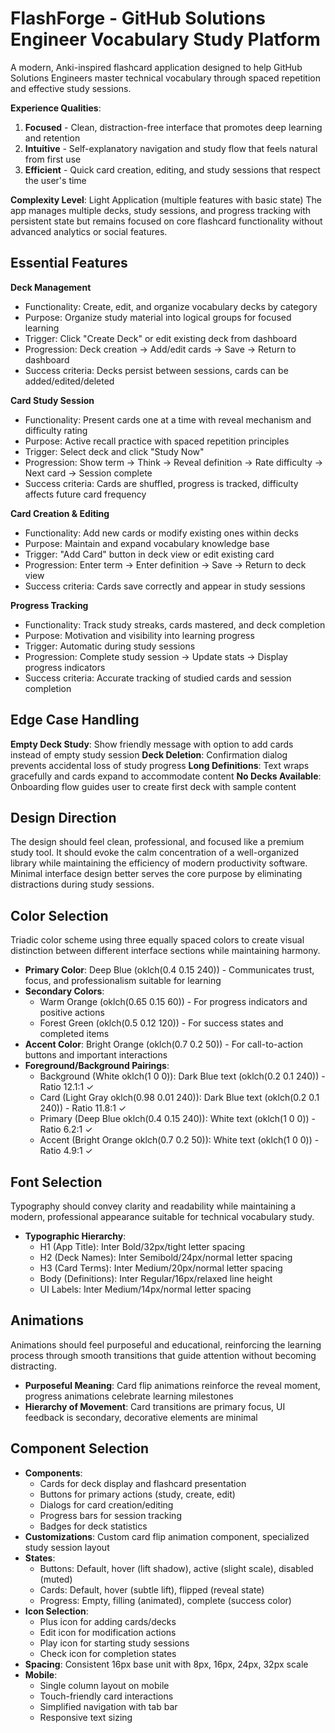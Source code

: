 # FlashForge - GitHub Solutions Engineer Vocabulary Study Platform

A modern, Anki-inspired flashcard application designed to help GitHub Solutions Engineers master technical vocabulary through spaced repetition and effective study sessions.

**Experience Qualities**:
1. **Focused** - Clean, distraction-free interface that promotes deep learning and retention
2. **Intuitive** - Self-explanatory navigation and study flow that feels natural from first use
3. **Efficient** - Quick card creation, editing, and study sessions that respect the user's time

**Complexity Level**: Light Application (multiple features with basic state)
The app manages multiple decks, study sessions, and progress tracking with persistent state but remains focused on core flashcard functionality without advanced analytics or social features.

## Essential Features

**Deck Management**
- Functionality: Create, edit, and organize vocabulary decks by category
- Purpose: Organize study material into logical groups for focused learning
- Trigger: Click "Create Deck" or edit existing deck from dashboard
- Progression: Deck creation → Add/edit cards → Save → Return to dashboard
- Success criteria: Decks persist between sessions, cards can be added/edited/deleted

**Card Study Session**
- Functionality: Present cards one at a time with reveal mechanism and difficulty rating
- Purpose: Active recall practice with spaced repetition principles
- Trigger: Select deck and click "Study Now"
- Progression: Show term → Think → Reveal definition → Rate difficulty → Next card → Session complete
- Success criteria: Cards are shuffled, progress is tracked, difficulty affects future card frequency

**Card Creation & Editing**
- Functionality: Add new cards or modify existing ones within decks
- Purpose: Maintain and expand vocabulary knowledge base
- Trigger: "Add Card" button in deck view or edit existing card
- Progression: Enter term → Enter definition → Save → Return to deck view
- Success criteria: Cards save correctly and appear in study sessions

**Progress Tracking**
- Functionality: Track study streaks, cards mastered, and deck completion
- Purpose: Motivation and visibility into learning progress
- Trigger: Automatic during study sessions
- Progression: Complete study session → Update stats → Display progress indicators
- Success criteria: Accurate tracking of studied cards and session completion

## Edge Case Handling

**Empty Deck Study**: Show friendly message with option to add cards instead of empty study session
**Deck Deletion**: Confirmation dialog prevents accidental loss of study progress
**Long Definitions**: Text wraps gracefully and cards expand to accommodate content
**No Decks Available**: Onboarding flow guides user to create first deck with sample content

## Design Direction

The design should feel clean, professional, and focused like a premium study tool. It should evoke the calm concentration of a well-organized library while maintaining the efficiency of modern productivity software. Minimal interface design better serves the core purpose by eliminating distractions during study sessions.

## Color Selection

Triadic color scheme using three equally spaced colors to create visual distinction between different interface sections while maintaining harmony.

- **Primary Color**: Deep Blue (oklch(0.4 0.15 240)) - Communicates trust, focus, and professionalism suitable for learning
- **Secondary Colors**: 
  - Warm Orange (oklch(0.65 0.15 60)) - For progress indicators and positive actions
  - Forest Green (oklch(0.5 0.12 120)) - For success states and completed items
- **Accent Color**: Bright Orange (oklch(0.7 0.2 50)) - For call-to-action buttons and important interactions
- **Foreground/Background Pairings**:
  - Background (White oklch(1 0 0)): Dark Blue text (oklch(0.2 0.1 240)) - Ratio 12.1:1 ✓
  - Card (Light Gray oklch(0.98 0.01 240)): Dark Blue text (oklch(0.2 0.1 240)) - Ratio 11.8:1 ✓
  - Primary (Deep Blue oklch(0.4 0.15 240)): White text (oklch(1 0 0)) - Ratio 6.2:1 ✓
  - Accent (Bright Orange oklch(0.7 0.2 50)): White text (oklch(1 0 0)) - Ratio 4.9:1 ✓

## Font Selection

Typography should convey clarity and readability while maintaining a modern, professional appearance suitable for technical vocabulary study.

- **Typographic Hierarchy**:
  - H1 (App Title): Inter Bold/32px/tight letter spacing
  - H2 (Deck Names): Inter Semibold/24px/normal letter spacing  
  - H3 (Card Terms): Inter Medium/20px/normal letter spacing
  - Body (Definitions): Inter Regular/16px/relaxed line height
  - UI Labels: Inter Medium/14px/normal letter spacing

## Animations

Animations should feel purposeful and educational, reinforcing the learning process through smooth transitions that guide attention without becoming distracting.

- **Purposeful Meaning**: Card flip animations reinforce the reveal moment, progress animations celebrate learning milestones
- **Hierarchy of Movement**: Card transitions are primary focus, UI feedback is secondary, decorative elements are minimal

## Component Selection

- **Components**: 
  - Cards for deck display and flashcard presentation
  - Buttons for primary actions (study, create, edit)
  - Dialogs for card creation/editing
  - Progress bars for session tracking
  - Badges for deck statistics
- **Customizations**: Custom card flip animation component, specialized study session layout
- **States**: 
  - Buttons: Default, hover (lift shadow), active (slight scale), disabled (muted)
  - Cards: Default, hover (subtle lift), flipped (reveal state)
  - Progress: Empty, filling (animated), complete (success color)
- **Icon Selection**: 
  - Plus icon for adding cards/decks
  - Edit icon for modification actions
  - Play icon for starting study sessions
  - Check icon for completion states
- **Spacing**: Consistent 16px base unit with 8px, 16px, 24px, 32px scale
- **Mobile**: 
  - Single column layout on mobile
  - Touch-friendly card interactions
  - Simplified navigation with tab bar
  - Responsive text sizing